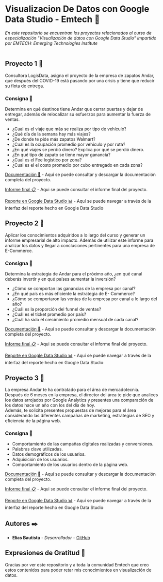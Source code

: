 # Visualizacion De Datos con Google Data Studio - Emtech 🏫
_En este repositorio se encuentran los proyectos relacionados al curso de especialización  "Visualización de datos con Google Data Studio" impartido por EMTECH: Emerging Technologies Institute_
<br/><br/>

## Proyecto 1 📝
Consultora LogisData, asigna el proyecto de la empresa de zapatos Andar, que después del COVID-19 está pasando por una crisis y tiene que reducir su flota de entrega.

### Consigna 📌
Determina en qué destinos tiene Andar que cerrar puertas y dejar de entregar, además de relocalizar su esfuerzos para aumentar la fuerza de ventas.
<br/>

* ¿Cual es el viaje que más se realiza por tipo de vehículo?
* ¿Qué día de la semana hay más viajes?
* ¿De donde te pide más zapatos Walmart?
* ¿Cual es la ocupación promedio por vehículo y por ruta?
* ¿En qué viajes se perdió dinero? Explica por qué se perdió dinero.
* ¿En qué tipo de zapato se tiene mayor ganancia?
* ¿Cual es el Fee logístico por zona? 
* ¿Cual es el el costo promedio por cubo entregado en cada zona?

[Documentación 📂](https://github.com/EliasBautista/Emtech-VisualizacionDeDatos/blob/main/Requerimientos/Proyecto1.pdf) - Aquí se puede consultar y descargar la documentación completa del proyecto.

[Informe final 📋](https://github.com/EliasBautista/Emtech-VisualizacionDeDatos/blob/main/Informes/Informe_zapatos_ANDAR.pdf) - Aqui se puede consultar el informe final del proyecto.

[Reporte en Google Data Studio 📊](https://lookerstudio.google.com/reporting/95d3547d-8c1b-412b-bb08-32ae1d19ae1f) - Aquí se puede navegar a través de la interfaz del reporte hecho en Google Data Studio

## Proyecto 2 📝
Aplicar los conocimientos adquiridos a lo largo del 
curso y generar un informe empresarial de alto impacto. Además de utilizar este informe para analizar los datos y llegar a conclusiones pertinentes para una empresa de E-Commerce. 

### Consigna 📌
Determina la estrategia de Andar para el próximo 
año, ¿en qué canal deberás invertir y en qué países 
aumentar la inversión?
<br/>

* ¿Cómo se comportan las ganancias de la empresa por canal?
* ¿En qué país es más eficiente la estrategia de E- Commerce?
* ¿Cómo se comportaron las ventas de la empresa por canal a lo largo del año?
* ¿Cuál es la proporción del funnel de ventas?
* ¿Cuál es el ticket promedio por país?
* ¿Cuál ha sido el crecimiento promedio mensual de cada canal?

[Documentación 📂](https://github.com/EliasBautista/Emtech-VisualizacionDeDatos/blob/main/Requerimientos/Proyecto2.pdf) - Aquí se puede consultar y descargar la documentación completa del proyecto.

[Informe final 📋](https://github.com/EliasBautista/Emtech-VisualizacionDeDatos/blob/main/Informes/Informe_Ecommerce.pdf) - Aqui se puede consultar el informe final del proyecto.

[Reporte en Google Data Studio 📊](https://lookerstudio.google.com/s/sW9BpCKkC5c) - Aquí se puede navegar a través de la interfaz del reporte hecho en Google Data Studio

## Proyecto 3 📝
La empresa Andar te ha contratado para el área de 
mercadotecnia. Después de 6 meses en la empresa, 
el director del área te pide que analices los datos 
arrojados por Google Analytics y presentes una 
comparación de los datos hace un año con los del 
día de hoy. <br/>
Además, te solicita presentes propuestas de mejoras 
para el área considerando las diferentes campañas 
de marketing, estrategias de SEO y eficiencia de la 
página web.

### Consigna 📌

* Comportamiento de las campañas digitales realizadas y conversiones.
* Palabras clave utilizadas.
* Datos demográficos de los usuarios.
* Adquisición de los usuarios.
* Comportamiento de los usuarios dentro de la página web.

[Documentación 📂](https://github.com/EliasBautista/Emtech-VisualizacionDeDatos/blob/main/Requerimientos/Proyecto3.pdf) - Aquí se puede consultar y descargar la documentación completa del proyecto.

[Informe final 📋](https://github.com/EliasBautista/Emtech-VisualizacionDeDatos/blob/main/Informes/Informe_Andar.pdf) - Aqui se puede consultar el informe final del proyecto.

[Reporte en Google Data Studio 📊](https://lookerstudio.google.com/s/gSLOm5A0FGA) - Aquí se puede navegar a través de la interfaz del reporte hecho en Google Data Studio

## Autores ✒️


* **Elias Bautista** - *Desarrollador* - [GitHub](https://github.com/EliasBautista)

## Expresiones de Gratitud 🎁

Gracias por ver este repositorio y a toda la comunidad Emtech que creo estos contenidos para poder retar mis conocimientos en visualización de datos.
